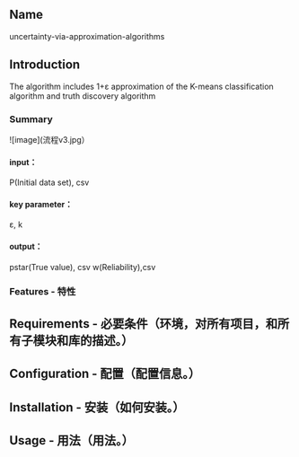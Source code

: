 
## Name
uncertainty-via-approximation-algorithms

## Introduction
The algorithm includes  1+ε approximation of the K-means classification algorithm and  truth discovery algorithm

### Summary
![image](流程v3.jpg）
#### input：
P(Initial data set), csv
#### key parameter：
ε, k
#### output：
pstar(True value), csv
w(Reliability),csv

### Features - 特性

## Requirements - 必要条件（环境，对所有项目，和所有子模块和库的描述。）

## Configuration - 配置（配置信息。）

## Installation - 安装（如何安装。）

## Usage - 用法（用法。）
